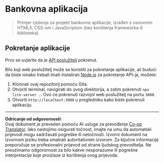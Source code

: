 <!--
CO_OP_TRANSLATOR_METADATA:
{
  "original_hash": "461aa4fc74c6b1789c3a13b5d82c0cd9",
  "translation_date": "2025-08-27T22:04:09+00:00",
  "source_file": "7-bank-project/solution/README.md",
  "language_code": "hr"
}
-->
# Bankovna aplikacija

> Primjer rješenja za projekt bankovne aplikacije, izrađen s osnovnim HTML5, CSS-om i JavaScriptom (bez korištenja frameworka ili biblioteka).

## Pokretanje aplikacije

Prvo se uvjerite da je [API poslužitelj](../api/README.md) pokrenut.

Bilo koji web poslužitelj može se koristiti za pokretanje aplikacije, ali budući da biste ionako trebali imati instaliran [Node.js](https://nodejs.org) za pokretanje API-ja, možete:

1. Klonirati ovaj repozitorij pomoću Gita.
2. Otvoriti terminal, navigirati do ovog direktorija, a zatim pokrenuti `npx lite-server .`. Ovo će pokrenuti razvojni web poslužitelj na portu `3000`.
3. Otvoriti `http://localhost:3000` u pregledniku kako biste pokrenuli aplikaciju.

---

**Odricanje od odgovornosti**:  
Ovaj dokument je preveden pomoću AI usluge za prevođenje [Co-op Translator](https://github.com/Azure/co-op-translator). Iako nastojimo osigurati točnost, imajte na umu da automatski prijevodi mogu sadržavati pogreške ili netočnosti. Izvorni dokument na izvornom jeziku treba smatrati autoritativnim izvorom. Za ključne informacije preporučuje se profesionalni prijevod od strane ljudskog prevoditelja. Ne preuzimamo odgovornost za bilo kakve nesporazume ili pogrešne interpretacije koje proizlaze iz korištenja ovog prijevoda.